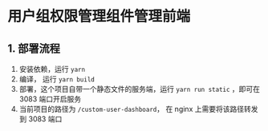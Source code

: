 
# 用户组权限管理组件管理前端

## 1. 部署流程

1. 安装依赖，运行 `yarn`
2. 编译， 运行 `yarn build`
3. 部署，这个项目自带一个静态文件的服务端，运行 `yarn run static` ，即可在 3083 端口开启服务
4. 当前项目的路径为 `/custom-user-dashboard`， 在 nginx 上需要将该路径转发到 3083 端口

